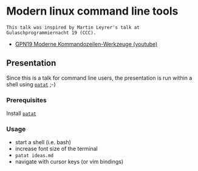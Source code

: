 # Modern linux command line tools

    This talk was inspired by Martin Leyrer's talk at Gulaschprogrammiernacht 19 (CCC).
- [GPN19 Moderne Kommandozeilen-Werkzeuge
  (youtube)](https://www.youtube.com/watch?v=8d8-PpcLc24&t=12s)

## Presentation

Since this is a talk for command line users, the presentation is run within a shell using
[`patat`](https://github.com/jaspervdj/patat) ;-)

### Prerequisites

Install [`patat`](https://github.com/jaspervdj/patat)

### Usage

- start a shell (i.e. bash)
- increase font size of the terminal
- `patat ideas.md`
- navigate with cursor keys (or vim bindings)

